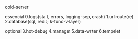 cold-server

essencial
0.logs(start, errors, logging-sep, crash)
1.url route(re)
2.database(sql, redis; k-func-v-layer)

optional
3.hot-debug
4.manager
5.data-writer
6.tempelet
